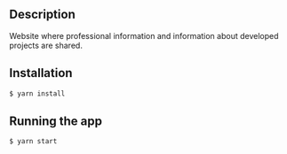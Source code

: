 ## Description

Website where professional information and information about developed projects are shared.

## Installation

```bash
$ yarn install
```

## Running the app

```bash
$ yarn start
```
